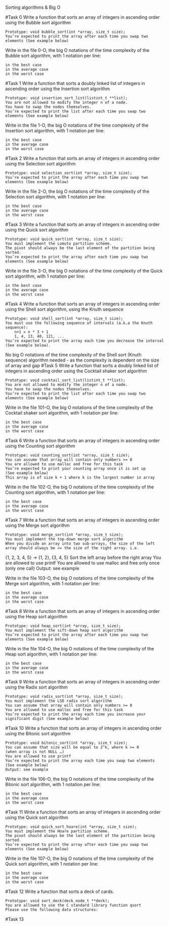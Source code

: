 Sorting algorithms & Big O

#Task 0
Write a function that sorts an array of integers in ascending order 
using the Bubble sort algorithm

    Prototype: void bubble_sort(int *array, size_t size);
    You’re expected to print the array after each time you swap two 
	elements (See example below)

Write in the file 0-O, the big O notations of the time complexity of the 
Bubble sort algorithm, with 1 notation per line:

    in the best case
    in the average case
    in the worst case

#Task 1
Write a function that sorts a doubly linked list of integers in 
ascending order using the Insertion sort algorithm

    Prototype: void insertion_sort_list(listint_t **list);
    You are not allowed to modify the integer n of a node. 
	You have to swap the nodes themselves.
    You’re expected to print the list after each time you swap two 
	elements (See example below)

Write in the file 1-O, the big O notations of the time complexity of the 
Insertion sort algorithm, with 1 notation per line:

    in the best case
    in the average case
    in the worst case

#Task 2
Write a function that sorts an array of integers in ascending order using 
the Selection sort algorithm

    Prototype: void selection_sort(int *array, size_t size);
    You’re expected to print the array after each time you swap two 
	elements (See example below)

Write in the file 2-O, the big O notations of the time complexity of the 
Selection sort algorithm, with 1 notation per line:

    in the best case
    in the average case
    in the worst case

#Task 3
Write a function that sorts an array of integers in ascending order using 
the Quick sort algorithm

    Prototype: void quick_sort(int *array, size_t size);
    You must implement the Lomuto partition scheme.
    The pivot should always be the last element of the partition being 
	sorted.
    You’re expected to print the array after each time you swap two 
	elements (See example below)

Write in the file 3-O, the big O notations of the time complexity of the 
Quick sort algorithm, with 1 notation per line:

    in the best case
    in the average case
    in the worst case

#Task 4
Write a function that sorts an array of integers in ascending order using 
the Shell sort algorithm, using the Knuth sequence

    Prototype: void shell_sort(int *array, size_t size);
    You must use the following sequence of intervals (a.k.a the Knuth 
	sequence):
        n+1 = n * 3 + 1
        1, 4, 13, 40, 121, ...
    You’re expected to print the array each time you decrease the interval 
	(See example below).

No big O notations of the time complexity of the Shell sort 
(Knuth sequence) algorithm needed - as the complexity is dependent on the 
size of array and gap
#Task 5
Write a function that sorts a doubly linked list of integers in ascending 
order using the Cocktail shaker sort algorithm

    Prototype: void cocktail_sort_list(listint_t **list);
    You are not allowed to modify the integer n of a node. 
	You have to swap the nodes themselves.
    You’re expected to print the list after each time you swap two 
	elements (See example below)

Write in the file 101-O, the big O notations of the time complexity of 
the Cocktail shaker sort algorithm, with 1 notation per line:

    in the best case
    in the average case
    in the worst case

#Task 6
Write a function that sorts an array of integers in ascending order using 
the Counting sort algorithm

    Prototype: void counting_sort(int *array, size_t size);
    You can assume that array will contain only numbers >= 0
    You are allowed to use malloc and free for this task
    You’re expected to print your counting array once it is set up 
	(See example below)
    This array is of size k + 1 where k is the largest number in array

Write in the file 102-O, the big O notations of the time complexity of 
the Counting sort algorithm, with 1 notation per line:

    in the best case
    in the average case
    in the worst case

#Task 7
Write a function that sorts an array of integers in ascending order using 
the Merge sort algorithm

    Prototype: void merge_sort(int *array, size_t size);
    You must implement the top-down merge sort algorithm
    When you divide an array into two sub-arrays, the size of the left 
	array should always be <= the size of the right array. i.e. 
{1, 2, 3, 4, 5} -> {1, 2}, {3, 4, 5}
    Sort the left array before the right array
    You are allowed to use printf
    You are allowed to use malloc and free only once (only one call)
    Output: see example

Write in the file 103-O, the big O notations of the time complexity of 
the Merge sort algorithm, with 1 notation per line:

    in the best case
    in the average case
    in the worst case

#Task 8
Write a function that sorts an array of integers in ascending order 
using the Heap sort algorithm

    Prototype: void heap_sort(int *array, size_t size);
    You must implement the sift-down heap sort algorithm
    You’re expected to print the array after each time you swap two 
	elements (See example below)

Write in the file 104-O, the big O notations of the time complexity of 
the Heap sort algorithm, with 1 notation per line:

    in the best case
    in the average case
    in the worst case

#Task 9
Write a function that sorts an array of integers in ascending order 
using the Radix sort algorithm

    Prototype: void radix_sort(int *array, size_t size);
    You must implement the LSD radix sort algorithm
    You can assume that array will contain only numbers >= 0
    You are allowed to use malloc and free for this task
    You’re expected to print the array each time you increase your 
	significant digit (See example below)

#Task 10
Write a function that sorts an array of integers in ascending order 
using the Bitonic sort algorithm

    Prototype: void bitonic_sort(int *array, size_t size);
    You can assume that size will be equal to 2^k, where k >= 0 
	(when array is not NULL …)
    You are allowed to use printf
    You’re expected to print the array each time you swap two elements 
	(See example below)
    Output: see example

Write in the file 106-O, the big O notations of the time complexity of 
the Bitonic sort algorithm, with 1 notation per line:

    in the best case
    in the average case
    in the worst case

#Task 11
Write a function that sorts an array of integers in ascending order 
using the Quick sort algorithm

    Prototype: void quick_sort_hoare(int *array, size_t size);
    You must implement the Hoare partition scheme.
    The pivot should always be the last element of the partition being 
	sorted.
    You’re expected to print the array after each time you swap two 
	elements (See example below)

Write in the file 107-O, the big O notations of the time complexity of 
the Quick sort algorithm, with 1 notation per line:

    in the best case
    in the average case
    in the worst case

#Task 12
Write a function that sorts a deck of cards.

    Prototype: void sort_deck(deck_node_t **deck);
    You are allowed to use the C standard library function qsort
    Please use the following data structures:

#Task 13





